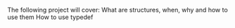 The following project will cover:
What are structures, when, why and how to use them
How to use typedef